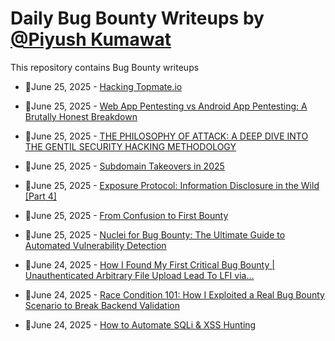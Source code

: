 # Daily Bug Bounty Writeups by [@Piyush Kumawat](https://twitter.com/piyush_supiy) 
This repository contains Bug Bounty writeups

<!-- BLOG-POST-LIST:START -->
 - 💯June 25, 2025 - [Hacking Topmate.io](https://green-terminals.medium.com/hacking-topmate-io-3f6f8252a742?source=rss------bug_bounty-5) 

 - 💯June 25, 2025 - [Web App Pentesting vs Android App Pentesting: A Brutally Honest Breakdown](https://medium.com/@anandrishav2228/web-app-pentesting-vs-android-app-pentesting-a-brutally-honest-breakdown-3da9fdcb3937?source=rss------bug_bounty-5) 

 - 💯June 25, 2025 - [THE PHILOSOPHY OF ATTACK: A DEEP DIVE INTO THE GENTIL SECURITY HACKING METHODOLOGY](https://gentilsecurity.medium.com/the-philosophy-of-attack-a-deep-dive-into-the-gentil-security-hacking-methodology-37024510b549?source=rss------bug_bounty-5) 

 - 💯June 25, 2025 - [Subdomain Takeovers in 2025](https://su6osec.medium.com/subdomain-takeovers-in-2025-1effb9fb56df?source=rss------bug_bounty-5) 

 - 💯June 25, 2025 - [Exposure Protocol: Information Disclosure in the Wild [Part 4]](https://infosecwriteups.com/exposure-protocol-information-disclosure-in-the-wild-part-4-509a7e6bb1de?source=rss------bug_bounty-5) 

 - 💯June 25, 2025 - [From Confusion to First Bounty](https://medium.com/@ikajakam/from-confusion-to-first-bounty-b721b9025b7b?source=rss------bug_bounty-5) 

 - 💯June 25, 2025 - [Nuclei for Bug Bounty: The Ultimate Guide to Automated Vulnerability Detection](https://medium.com/@jpablo13/nuclei-for-bug-bounty-the-ultimate-guide-to-automated-vulnerability-detection-acf0e28b7eac?source=rss------bug_bounty-5) 

 - 💯June 24, 2025 - [How I Found My First Critical Bug Bounty | Unauthenticated Arbitrary File Upload Lead To LFI via…](https://medium.com/@terp0x0/how-i-found-my-first-critical-bug-bounty-unauthenticated-arbitrary-file-upload-lead-to-lfi-via-5f33c80fc44f?source=rss------bug_bounty-5) 

 - 💯June 24, 2025 - [Race Condition 101: How I Exploited a Real Bug Bounty Scenario to Break Backend Validation](https://keroayman77.medium.com/race-condition-101-how-i-exploited-a-real-bug-bounty-scenario-to-break-backend-validation-c39352815f0a?source=rss------bug_bounty-5) 

 - 💯June 24, 2025 - [How to Automate SQLi &amp; XSS Hunting](https://medium.com/@ibtissamhammadi1/how-to-automate-sqli-xss-hunting-9ad7bfbc50b6?source=rss------bug_bounty-5) 
<!-- BLOG-POST-LIST:END -->
